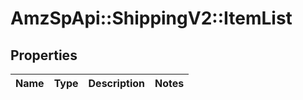 # AmzSpApi::ShippingV2::ItemList

## Properties
Name | Type | Description | Notes
------------ | ------------- | ------------- | -------------

